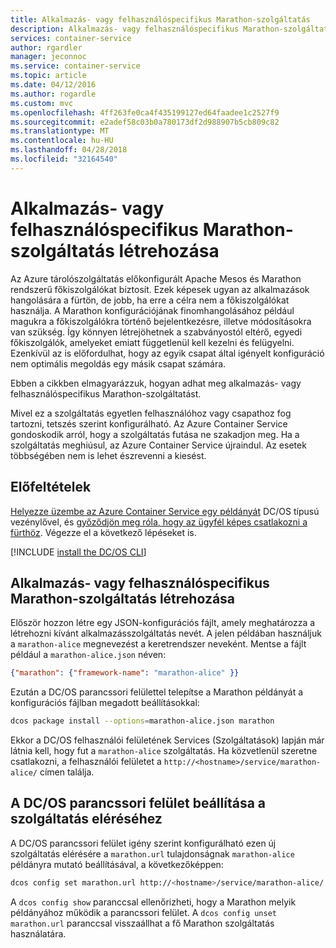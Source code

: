 ```yaml
---
title: Alkalmazás- vagy felhasználóspecifikus Marathon-szolgáltatás
description: Alkalmazás- vagy felhasználóspecifikus Marathon-szolgáltatás létrehozása
services: container-service
author: rgardler
manager: jeconnoc
ms.service: container-service
ms.topic: article
ms.date: 04/12/2016
ms.author: rogardle
ms.custom: mvc
ms.openlocfilehash: 4ff263fe0ca4f435199127ed64faadee1c2527f9
ms.sourcegitcommit: e2adef58c03b0a780173df2d988907b5cb809c82
ms.translationtype: MT
ms.contentlocale: hu-HU
ms.lasthandoff: 04/28/2018
ms.locfileid: "32164540"
---
```

# <a name="create-an-application-or-user-specific-marathon-service"></a>Alkalmazás- vagy felhasználóspecifikus Marathon-szolgáltatás létrehozása

Az Azure tárolószolgáltatás előkonfigurált Apache Mesos és Marathon rendszerű főkiszolgálókat biztosít. Ezek képesek ugyan az alkalmazások hangolására a fürtön, de jobb, ha erre a célra nem a főkiszolgálókat használja. A Marathon konfigurációjának finomhangolásához például magukra a főkiszolgálókra történő bejelentkezésre, illetve módosításokra van szükség. Így könnyen létrejöhetnek a szabványostól eltérő, egyedi főkiszolgálók, amelyeket emiatt függetlenül kell kezelni és felügyelni. Ezenkívül az is előfordulhat, hogy az egyik csapat által igényelt konfiguráció nem optimális megoldás egy másik csapat számára.

Ebben a cikkben elmagyarázzuk, hogyan adhat meg alkalmazás- vagy felhasználóspecifikus Marathon-szolgáltatást.

Mivel ez a szolgáltatás egyetlen felhasználóhoz vagy csapathoz fog tartozni, tetszés szerint konfigurálható. Az Azure Container Service gondoskodik arról, hogy a szolgáltatás futása ne szakadjon meg. Ha a szolgáltatás meghiúsul, az Azure Container Service újraindul. Az esetek többségében nem is lehet észrevenni a kiesést.

## <a name="prerequisites"></a>Előfeltételek
[Helyezze üzembe az Azure Container Service egy példányát](container-service-deployment.md) DC/OS típusú vezénylővel, és [győződjön meg róla, hogy az ügyfél képes csatlakozni a fürthöz](../container-service-connect.md). Végezze el a következő lépéseket is.

[!INCLUDE [install the DC/OS CLI](../../../includes/container-service-install-dcos-cli-include.md)]

## <a name="create-an-application-or-user-specific-marathon-service"></a>Alkalmazás- vagy felhasználóspecifikus Marathon-szolgáltatás létrehozása
Először hozzon létre egy JSON-konfigurációs fájlt, amely meghatározza a létrehozni kívánt alkalmazásszolgáltatás nevét. A jelen példában használjuk a `marathon-alice` megnevezést a keretrendszer neveként. Mentse a fájlt például a `marathon-alice.json` néven:

```json
{"marathon": {"framework-name": "marathon-alice" }}
```

Ezután a DC/OS parancssori felülettel telepítse a Marathon példányát a konfigurációs fájlban megadott beállításokkal:

```bash
dcos package install --options=marathon-alice.json marathon
```

Ekkor a DC/OS felhasználói felületének Services (Szolgáltatások) lapján már látnia kell, hogy fut a `marathon-alice` szolgáltatás. Ha közvetlenül szeretne csatlakozni, a felhasználói felületet a `http://<hostname>/service/marathon-alice/` címen találja.

## <a name="set-the-dcos-cli-to-access-the-service"></a>A DC/OS parancssori felület beállítása a szolgáltatás eléréséhez
A DC/OS parancssori felület igény szerint konfigurálható ezen új szolgáltatás elérésére a `marathon.url` tulajdonságnak `marathon-alice` példányra mutató beállításával, a következőképpen:

```bash
dcos config set marathon.url http://<hostname>/service/marathon-alice/
```

A `dcos config show` paranccsal ellenőrizheti, hogy a Marathon melyik példányához működik a parancssori felület. A `dcos config unset marathon.url` paranccsal visszaállhat a fő Marathon szolgáltatás használatára.

